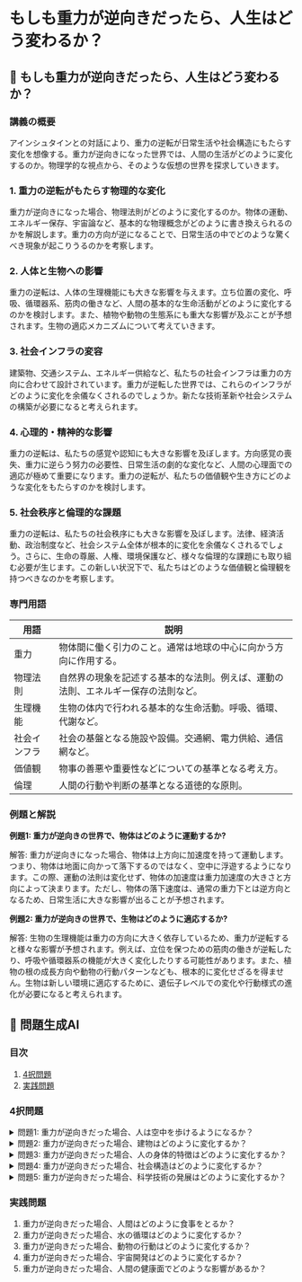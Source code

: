 # もしも重力が逆向きだったら、人生はどう変わるか？

## 📝 もしも重力が逆向きだったら、人生はどう変わるか？

<a id="introduction"></a>
### 講義の概要

アインシュタインとの対話により、重力の逆転が日常生活や社会構造にもたらす変化を想像する。重力が逆向きになった世界では、人間の生活がどのように変化するのか。物理学的な視点から、そのような仮想の世界を探求していきます。

### 1. 重力の逆転がもたらす物理的な変化
<a id="topic1"></a>
重力が逆向きになった場合、物理法則がどのように変化するのか。物体の運動、エネルギー保存、宇宙論など、基本的な物理概念がどのように書き換えられるのかを解説します。重力の方向が逆になることで、日常生活の中でどのような驚くべき現象が起こりうるのかを考察します。

### 2. 人体と生物への影響
<a id="topic2"></a>
重力の逆転は、人体の生理機能にも大きな影響を与えます。立ち位置の変化、呼吸、循環器系、筋肉の働きなど、人間の基本的な生命活動がどのように変化するのかを検討します。また、植物や動物の生態系にも重大な影響が及ぶことが予想されます。生物の適応メカニズムについて考えていきます。

### 3. 社会インフラの変容
<a id="topic3"></a>
建築物、交通システム、エネルギー供給など、私たちの社会インフラは重力の方向に合わせて設計されています。重力が逆転した世界では、これらのインフラがどのように変化を余儀なくされるのでしょうか。新たな技術革新や社会システムの構築が必要になると考えられます。

### 4. 心理的・精神的な影響
<a id="topic4"></a>
重力の逆転は、私たちの感覚や認知にも大きな影響を及ぼします。方向感覚の喪失、重力に逆らう努力の必要性、日常生活の劇的な変化など、人間の心理面での適応が極めて重要になります。重力の逆転が、私たちの価値観や生き方にどのような変化をもたらすのかを検討します。

### 5. 社会秩序と倫理的な課題
<a id="topic5"></a>
重力の逆転は、私たちの社会秩序にも大きな影響を及ぼします。法律、経済活動、政治制度など、社会システム全体が根本的に変化を余儀なくされるでしょう。さらに、生命の尊厳、人権、環境保護など、様々な倫理的な課題にも取り組む必要が生じます。この新しい状況下で、私たちはどのような価値観と倫理観を持つべきなのかを考察します。

### 専門用語
| 用語 | 説明 |
| --- | --- |
| 重力 | 物体間に働く引力のこと。通常は地球の中心に向かう方向に作用する。 |
| 物理法則 | 自然界の現象を記述する基本的な法則。例えば、運動の法則、エネルギー保存の法則など。 |
| 生理機能 | 生物の体内で行われる基本的な生命活動。呼吸、循環、代謝など。 |
| 社会インフラ | 社会の基盤となる施設や設備。交通網、電力供給、通信網など。 |
| 価値観 | 物事の善悪や重要性などについての基準となる考え方。 |
| 倫理 | 人間の行動や判断の基準となる道徳的な原則。 |

### 例題と解説

**例題1: 重力が逆向きの世界で、物体はどのように運動するか?**

解答: 重力が逆向きになった場合、物体は上方向に加速度を持って運動します。つまり、物体は地面に向かって落下するのではなく、空中に浮遊するようになります。この際、運動の法則は変化せず、物体の加速度は重力加速度の大きさと方向によって決まります。ただし、物体の落下速度は、通常の重力下とは逆方向となるため、日常生活に大きな影響が出ることが予想されます。

**例題2: 重力が逆向きの世界で、生物はどのように適応するか?**

解答: 生物の生理機能は重力の方向に大きく依存しているため、重力が逆転すると様々な影響が予想されます。例えば、立位を保つための筋肉の働きが逆転したり、呼吸や循環器系の機能が大きく変化したりする可能性があります。また、植物の根の成長方向や動物の行動パターンなども、根本的に変化せざるを得ません。生物は新しい環境に適応するために、遺伝子レベルでの変化や行動様式の進化が必要になると考えられます。

## 📝 問題生成AI

<a id="introduction"></a>
### 目次

1. [4択問題](#multiple-choice-questions)
2. [実践問題](#practice-problems)

<a id="multiple-choice-questions"></a>
### 4択問題

<details>
<summary>問題1: 重力が逆向きだった場合、人は空中を歩けるようになるか？</summary>

- a. はい、重力が逆向きなら人は空中を歩くことができる
- b. いいえ、重力が逆向きでも人は空中を歩くことはできない
- c. 状況によって異なる
- d. 重力が逆向きでも人は空中を歩くことができるが、体力が必要

<details>
<summary>回答と解説</summary>

回答: b. いいえ、重力が逆向きでも人は空中を歩くことはできない

「重力が逆向きだった場合、人は空中を歩けるようになる」という考えは誤りです。重力の方向が逆であっても、人体は重力の影響を受けて地面に押し付けられ、空中を歩くことはできません。人は常に重力に従って地面に押し付けられる存在であり、重力の方向が逆であっても基本的な物理法則は変わりません。
</details>
</details>

<details>
<summary>問題2: 重力が逆向きだった場合、建物はどのように変化するか？</summary>

- a. 建物が崩壊する
- b. 建物が宙に浮く
- c. 建物の構造が変わらない
- d. 建物が上下逆さまになる

<details>
<summary>回答と解説</summary>

回答: d. 建物が上下逆さまになる

重力の方向が逆になった場合、建物の構造は基本的に変わりません。ただし、建物の基礎部分が地面から浮き上がり、建物全体が上下逆さまになると考えられます。建物の重心が逆方向に作用する重力によって支えられるため、建物は宙に浮くのではなく、上下が逆さまの状態で存在することになります。
</details>
</details>

<details>
<summary>問題3: 重力が逆向きだった場合、人の身体的特徴はどのように変化するか？</summary>

- a. 体重が増加する
- b. 体重が減少する
- c. 体重に変化はない
- d. 体重が不安定になる

<details>
<summary>回答と解説</summary>

回答: b. 体重が減少する

重力の方向が逆になった場合、人の身体的特徴も変化すると考えられます。特に、体重が減少すると予想されます。これは、人体が今まで地面に押し付けられていた力が逆方向に作用するため、体重が軽くなるためです。ただし、その他の身体的特徴については、さらなる研究が必要です。
</details>
</details>

<details>
<summary>問題4: 重力が逆向きだった場合、社会構造はどのように変化するか？</summary>

- a. 社会構造に変化はない
- b. 建築様式が変わる
- c. 交通手段が変わる
- d. 上記すべてが当てはまる

<details>
<summary>回答と解説</summary>

回答: d. 上記すべてが当てはまる

重力の方向が逆になった場合、社会構造にも大きな変化が生じると考えられます。建築様式は、建物が上下逆さまになるため大きく変わらざるを得ません。また、交通手段も、重力の影響を受けるため、空中を移動するなどの新しい方法が必要となります。さらに、生活習慣や価値観など、社会全体の構造が根本的に変化することが予想されます。
</details>
</details>

<details>
<summary>問題5: 重力が逆向きだった場合、科学技術の発展はどのように変化するか？</summary>

- a. 科学技術の発展は加速する
- b. 科学技術の発展は阻害される
- c. 科学技術の発展に変化はない
- d. 科学技術の発展の方向性が変わる

<details>
<summary>回答と解説</summary>

回答: d. 科学技術の発展の方向性が変わる

重力の方向が逆になった場合、科学技術の発展の方向性も大きく変化すると考えられます。これまでの重力に基づく科学技術の知見が通用しなくなるため、新たな理論や技術開発が必要となります。一方で、重力の逆転によって新しい可能性が生まれ、科学技術の発展が加速する可能性もあります。ただし、根本的な物理法則の変化に適応するための時間も必要となるでしょう。
</details>
</details>

<a id="practice-problems"></a>
### 実践問題

1. 重力が逆向きだった場合、人間はどのように食事をとるか？
2. 重力が逆向きだった場合、水の循環はどのように変化するか？
3. 重力が逆向きだった場合、動物の行動はどのように変化するか？
4. 重力が逆向きだった場合、宇宙開発はどのように変化するか？
5. 重力が逆向きだった場合、人間の健康面でどのような影響があるか？
